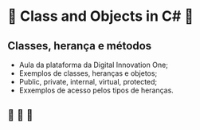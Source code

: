 # :book: Class and Objects in C# :book:
## Classes, herança e métodos
* Aula da plataforma da Digital Innovation One;
* Exemplos de classes, heranças e objetos;
* Public, private, internal, virtual, protected;
* Exxemplos de acesso pelos tipos de heranças.

## :rocket: :rocket: :rocket: